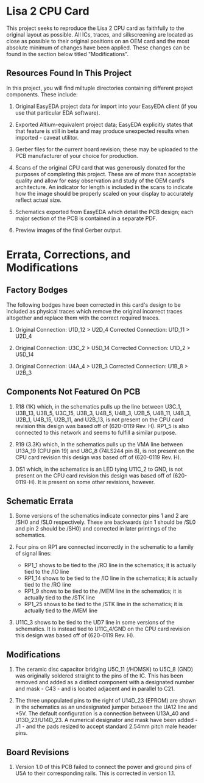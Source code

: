 # Lisa 2 CPU Card

This project seeks to reproduce the Lisa 2 CPU card as faithfully to the original layout as possible. All ICs, traces, and silkscreening are located as close as possible to their original positions on an OEM card and the most absolute minimum of changes have been applied. These changes can be found in the section below titled "Modifications".

## Resources Found In This Project

In this project, you will find miltuple directories containing different project components. These include:

1. Original EasyEDA project data for import into your EasyEDA client (if you use that particular EDA software).

2. Exported Altium-equivalent project data; EasyEDA explicitly states that that feature is still in beta and may produce unexpected results when imported - caveat utilitor.

3. Gerber files for the current board revision; these may be uploaded to the PCB manufacturer of your choice for production.

4. Scans of the original CPU card that was generously donated for the purposes of completing this project. These are of more than acceptable quality and allow for easy observation and study of the OEM card's architecture. An indicator for length is included in the scans to indicate how the image should be properly scaled on your display to accurately reflect actual size.

5. Schematics exported from EasyEDA which detail the PCB design; each major section of the PCB is contained in a separate PDF.

6. Preview images of the final Gerber output.

# Errata, Corrections, and Modifications

## Factory Bodges

The following bodges have been corrected in this card's design to be included as physical traces which remove the original incorrect traces altogether and replace them with the correct required traces.

1. Original Connection: U1D_12 > U2D_4
   Corrected Connection: U1D_11 > U2D_4

2. Original Connection: U3C_2 > U5D_14
   Corrected Connection: U1D_2 > U5D_14

3. Original Connection: U4A_4 > U2B_3
   Corrected Connection: U1B_8 > U2B_3

## Components Not Featured On PCB

1. R18 (1K) which, in the schematics pulls up the line between U3C_1, U3B_13, U3B_5, U3C_15, U3B_3, U4B_5, U4B_3, U2B_5, U4B_11, U4B_3, U2B_1, U4B_15, U2B_11, and U2B_13, is not present on the CPU card revision this design was based off of (620-0119 Rev. H). RP1_5 is also connected to this network and seems to fulfill a similar purpose.

2. R19 (3.3K) which, in the schematics pulls up the VMA line between U13A_19 (CPU pin 19) and U8C_8 (74LS244 pin 8), is not present on the CPU card revision this design was based off of (620-0119 Rev. H).

3. DS1 which, in the schematics is an LED tying U11C_2 to GND, is not present on the CPU card revision this design was based off of (620-0119-H). It is present on some other revisions, however.

## Schematic Errata

1. Some versions of the schematics indicate connector pins 1 and 2 are /SH0 and /SL0 respectively. These are backwards (pin 1 should be /SL0 and pin 2 should be /SH0) and corrected in later printings of the schematics.

2. Four pins on RP1 are connected incorrectly in the schematic to a family of signal lines:
   - RP1_1 shows to be tied to the /RO line in the schematics; it is actually tied to the /IO line
   - RP1_14 shows to be tied to the /IO line in the schematics; it is actually tied to the /RO line
   - RP1_9 shows to be tied to the /MEM line in the schematics; it is actually tied to the /STK line
   - RP1_25 shows to be tied to the /STK line in the schematics; it is actually tied to the /MEM line

3. U11C_3 shows to be tied to the UD7 line in some versions of the schematics. It is instead tied to U11C_4/GND on the CPU card revision this design was based off of (620-0119 Rev. H).

## Modifications

1. The ceramic disc capacitor bridging U5C_11 (/HDMSK) to U5C_8 (GND) was originally soldered straight to the pins of the IC. This has been removed and added as a distinct component with a designated number and mask - C43 - and is located adjacent and in parallel to C21.

2. The three unpopulated pins to the right of U14D_23 (EPROM) are shown in the schematics as an undesignated jumper between the UA12 line and +5V. The default configuration is a connection between U13A_40 and U13D_23/U14D_23. A numerical designator and mask have been added - J1 - and the pads resized to accept standard 2.54mm pitch male header pins.

## Board Revisions

1. Version 1.0 of this PCB failed to connect the power and ground pins of U5A to their corresponding rails. This is corrected in version 1.1.
